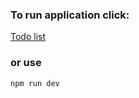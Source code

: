 ### To run application click:

[Todo list](https://severstal-test-vladikkir.vercel.app)

### or use

`
npm run dev
`
